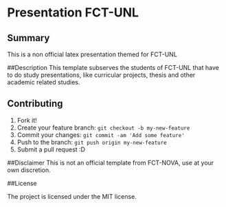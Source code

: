 # Presentation FCT-UNL

## Summary
This is a non official latex presentation themed for FCT-UNL

##Description
This template subserves the students of FCT-UNL that have to do study presentations, like curricular projects, thesis and other academic related studies.

## Contributing
1. Fork it!
2. Create your feature branch: `git checkout -b my-new-feature`
3. Commit your changes: `git commit -am 'Add some feature'`
4. Push to the branch: `git push origin my-new-feature`
5. Submit a pull request :D

##Disclaimer
This is not an official template from FCT-NOVA, use at your own discretion.

##License

The project is licensed under the MIT license.